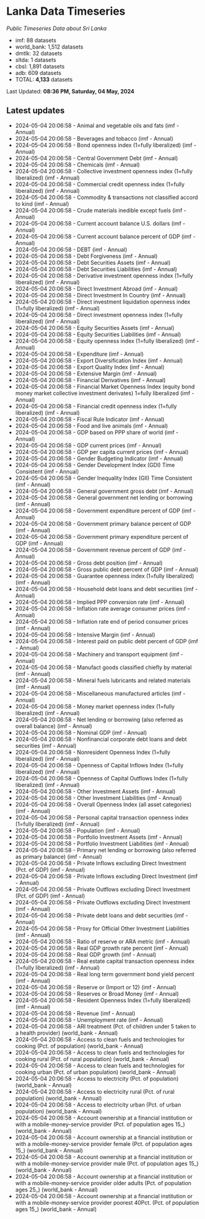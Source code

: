 # Lanka Data Timeseries
*Public Timeseries Data about Sri Lanka*

* imf: 88 datasets
* world_bank: 1,512 datasets
* dmtlk: 32 datasets
* sltda: 1 datasets
* cbsl: 1,891 datasets
* adb: 609 datasets
* TOTAL: **4,133** datasets

Last Updated: **08:36 PM, Saturday, 04 May, 2024**

## Latest updates

* 2024-05-04 20:06:58 - Animal and vegetable oils and fats (imf - Annual)
* 2024-05-04 20:06:58 - Beverages and tobacco (imf - Annual)
* 2024-05-04 20:06:58 - Bond openness index (1=fully liberalized) (imf - Annual)
* 2024-05-04 20:06:58 - Central Government Debt (imf - Annual)
* 2024-05-04 20:06:58 - Chemicals (imf - Annual)
* 2024-05-04 20:06:58 - Collective investment openness index (1=fully liberalized) (imf - Annual)
* 2024-05-04 20:06:58 - Commercial credit openness index (1=fully liberalized) (imf - Annual)
* 2024-05-04 20:06:58 - Commodity & transactions not classified accord to kind (imf - Annual)
* 2024-05-04 20:06:58 - Crude materials inedible except fuels (imf - Annual)
* 2024-05-04 20:06:58 - Current account balance U.S. dollars (imf - Annual)
* 2024-05-04 20:06:58 - Current account balance percent of GDP (imf - Annual)
* 2024-05-04 20:06:58 - DEBT (imf - Annual)
* 2024-05-04 20:06:58 - Debt Forgiveness (imf - Annual)
* 2024-05-04 20:06:58 - Debt Securities Assets (imf - Annual)
* 2024-05-04 20:06:58 - Debt Securities Liabilities (imf - Annual)
* 2024-05-04 20:06:58 - Derivative investment openness index (1=fully liberalized) (imf - Annual)
* 2024-05-04 20:06:58 - Direct Investment Abroad (imf - Annual)
* 2024-05-04 20:06:58 - Direct Investment In Country (imf - Annual)
* 2024-05-04 20:06:58 - Direct investment liquidation openness index (1=fully liberalized) (imf - Annual)
* 2024-05-04 20:06:58 - Direct investment openness index (1=fully liberalized) (imf - Annual)
* 2024-05-04 20:06:58 - Equity Securities Assets (imf - Annual)
* 2024-05-04 20:06:58 - Equity Securities Liabilities (imf - Annual)
* 2024-05-04 20:06:58 - Equity openness index (1=fully liberalized) (imf - Annual)
* 2024-05-04 20:06:58 - Expenditure (imf - Annual)
* 2024-05-04 20:06:58 - Export Diversification Index (imf - Annual)
* 2024-05-04 20:06:58 - Export Quality Index (imf - Annual)
* 2024-05-04 20:06:58 - Extensive Margin (imf - Annual)
* 2024-05-04 20:06:58 - Financial Derivatives (imf - Annual)
* 2024-05-04 20:06:58 - Financial Market Openness Index (equity bond money market collective investment derivates) 1=fully liberalized (imf - Annual)
* 2024-05-04 20:06:58 - Financial credit openness index (1=fully liberalized) (imf - Annual)
* 2024-05-04 20:06:58 - Fiscal Rule Indicator (imf - Annual)
* 2024-05-04 20:06:58 - Food and live animals (imf - Annual)
* 2024-05-04 20:06:58 - GDP based on PPP share of world (imf - Annual)
* 2024-05-04 20:06:58 - GDP current prices (imf - Annual)
* 2024-05-04 20:06:58 - GDP per capita current prices (imf - Annual)
* 2024-05-04 20:06:58 - Gender Budgeting Indicator (imf - Annual)
* 2024-05-04 20:06:58 - Gender Development Index (GDI) Time Consistent (imf - Annual)
* 2024-05-04 20:06:58 - Gender Inequality Index (GII) Time Consistent (imf - Annual)
* 2024-05-04 20:06:58 - General government gross debt (imf - Annual)
* 2024-05-04 20:06:58 - General government net lending or borrowing (imf - Annual)
* 2024-05-04 20:06:58 - Government expenditure percent of GDP (imf - Annual)
* 2024-05-04 20:06:58 - Government primary balance percent of GDP (imf - Annual)
* 2024-05-04 20:06:58 - Government primary expenditure percent of GDP (imf - Annual)
* 2024-05-04 20:06:58 - Government revenue percent of GDP (imf - Annual)
* 2024-05-04 20:06:58 - Gross debt position (imf - Annual)
* 2024-05-04 20:06:58 - Gross public debt percent of GDP (imf - Annual)
* 2024-05-04 20:06:58 - Guarantee openness index (1=fully liberalized) (imf - Annual)
* 2024-05-04 20:06:58 - Household debt loans and debt securities (imf - Annual)
* 2024-05-04 20:06:58 - Implied PPP conversion rate (imf - Annual)
* 2024-05-04 20:06:58 - Inflation rate average consumer prices (imf - Annual)
* 2024-05-04 20:06:58 - Inflation rate end of period consumer prices (imf - Annual)
* 2024-05-04 20:06:58 - Intensive Margin (imf - Annual)
* 2024-05-04 20:06:58 - Interest paid on public debt percent of GDP (imf - Annual)
* 2024-05-04 20:06:58 - Machinery and transport equipment (imf - Annual)
* 2024-05-04 20:06:58 - Manufact goods classified chiefly by material (imf - Annual)
* 2024-05-04 20:06:58 - Mineral fuels lubricants and related materials (imf - Annual)
* 2024-05-04 20:06:58 - Miscellaneous manufactured articles (imf - Annual)
* 2024-05-04 20:06:58 - Money market openness index (1=fully liberalized) (imf - Annual)
* 2024-05-04 20:06:58 - Net lending or borrowing (also referred as overall balance) (imf - Annual)
* 2024-05-04 20:06:58 - Nominal GDP (imf - Annual)
* 2024-05-04 20:06:58 - Nonfinancial corporate debt loans and debt securities (imf - Annual)
* 2024-05-04 20:06:58 - Nonresident Openness Index (1=fully liberalized) (imf - Annual)
* 2024-05-04 20:06:58 - Openness of Capital Inflows Index (1=fully liberalized) (imf - Annual)
* 2024-05-04 20:06:58 - Openness of Capital Outflows Index (1=fully liberalized) (imf - Annual)
* 2024-05-04 20:06:58 - Other Investment Assets (imf - Annual)
* 2024-05-04 20:06:58 - Other Investment Liabilities (imf - Annual)
* 2024-05-04 20:06:58 - Overall Openness Index (all asset categories) (imf - Annual)
* 2024-05-04 20:06:58 - Personal capital transaction openness index (1=fully liberalized) (imf - Annual)
* 2024-05-04 20:06:58 - Population (imf - Annual)
* 2024-05-04 20:06:58 - Portfolio Investment Assets (imf - Annual)
* 2024-05-04 20:06:58 - Portfolio Investment Liabilities (imf - Annual)
* 2024-05-04 20:06:58 - Primary net lending or borrowing (also referred as primary balance) (imf - Annual)
* 2024-05-04 20:06:58 - Private Inflows excluding Direct Investment (Pct. of GDP) (imf - Annual)
* 2024-05-04 20:06:58 - Private Inflows excluding Direct Investment (imf - Annual)
* 2024-05-04 20:06:58 - Private Outflows excluding Direct Investment (Pct. of GDP) (imf - Annual)
* 2024-05-04 20:06:58 - Private Outflows excluding Direct Investment (imf - Annual)
* 2024-05-04 20:06:58 - Private debt loans and debt securities (imf - Annual)
* 2024-05-04 20:06:58 - Proxy for Official Other Investment Liabilities (imf - Annual)
* 2024-05-04 20:06:58 - Ratio of reserve or ARA metric (imf - Annual)
* 2024-05-04 20:06:58 - Real GDP growth rate percent (imf - Annual)
* 2024-05-04 20:06:58 - Real GDP growth (imf - Annual)
* 2024-05-04 20:06:58 - Real estate capital transaction openness index (1=fully liberalized) (imf - Annual)
* 2024-05-04 20:06:58 - Real long term government bond yield percent (imf - Annual)
* 2024-05-04 20:06:58 - Reserve or (Import or 12) (imf - Annual)
* 2024-05-04 20:06:58 - Reserves or Broad Money (imf - Annual)
* 2024-05-04 20:06:58 - Resident Openness Index (1=fully liberalized) (imf - Annual)
* 2024-05-04 20:06:58 - Revenue (imf - Annual)
* 2024-05-04 20:06:58 - Unemployment rate (imf - Annual)
* 2024-05-04 20:06:58 - ARI treatment (Pct. of children under 5 taken to a health provider) (world_bank - Annual)
* 2024-05-04 20:06:58 - Access to clean fuels and technologies for cooking (Pct. of population) (world_bank - Annual)
* 2024-05-04 20:06:58 - Access to clean fuels and technologies for cooking rural (Pct. of rural population) (world_bank - Annual)
* 2024-05-04 20:06:58 - Access to clean fuels and technologies for cooking urban (Pct. of urban population) (world_bank - Annual)
* 2024-05-04 20:06:58 - Access to electricity (Pct. of population) (world_bank - Annual)
* 2024-05-04 20:06:58 - Access to electricity rural (Pct. of rural population) (world_bank - Annual)
* 2024-05-04 20:06:58 - Access to electricity urban (Pct. of urban population) (world_bank - Annual)
* 2024-05-04 20:06:58 - Account ownership at a financial institution or with a mobile-money-service provider (Pct. of population ages 15_) (world_bank - Annual)
* 2024-05-04 20:06:58 - Account ownership at a financial institution or with a mobile-money-service provider female (Pct. of population ages 15_) (world_bank - Annual)
* 2024-05-04 20:06:58 - Account ownership at a financial institution or with a mobile-money-service provider male (Pct. of population ages 15_) (world_bank - Annual)
* 2024-05-04 20:06:58 - Account ownership at a financial institution or with a mobile-money-service provider older adults (Pct. of population ages 25_) (world_bank - Annual)
* 2024-05-04 20:06:58 - Account ownership at a financial institution or with a mobile-money-service provider poorest 40Pct. (Pct. of population ages 15_) (world_bank - Annual)